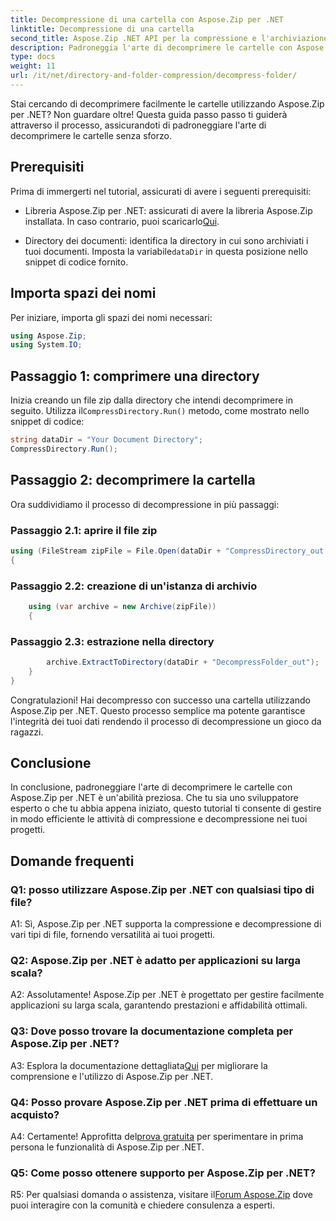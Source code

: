 ```yaml
---
title: Decompressione di una cartella con Aspose.Zip per .NET
linktitle: Decompressione di una cartella
second_title: Aspose.Zip .NET API per la compressione e l'archiviazione dei file
description: Padroneggia l'arte di decomprimere le cartelle con Aspose.Zip per .NET. Gestisci senza sforzo le attività di compressione nei tuoi progetti.
type: docs
weight: 11
url: /it/net/directory-and-folder-compression/decompress-folder/
---
```

Stai cercando di decomprimere facilmente le cartelle utilizzando Aspose.Zip per .NET? Non guardare oltre! Questa guida passo passo ti guiderà attraverso il processo, assicurandoti di padroneggiare l'arte di decomprimere le cartelle senza sforzo.

## Prerequisiti

Prima di immergerti nel tutorial, assicurati di avere i seguenti prerequisiti:

-  Libreria Aspose.Zip per .NET: assicurati di avere la libreria Aspose.Zip installata. In caso contrario, puoi scaricarlo[Qui](https://releases.aspose.com/zip/net/).

-  Directory dei documenti: identifica la directory in cui sono archiviati i tuoi documenti. Imposta la variabile`dataDir` in questa posizione nello snippet di codice fornito.

## Importa spazi dei nomi

Per iniziare, importa gli spazi dei nomi necessari:

```csharp
using Aspose.Zip;
using System.IO;
```

## Passaggio 1: comprimere una directory

 Inizia creando un file zip dalla directory che intendi decomprimere in seguito. Utilizza il`CompressDirectory.Run()` metodo, come mostrato nello snippet di codice:

```csharp
string dataDir = "Your Document Directory";
CompressDirectory.Run();
```

## Passaggio 2: decomprimere la cartella

Ora suddividiamo il processo di decompressione in più passaggi:

### Passaggio 2.1: aprire il file zip

```csharp
using (FileStream zipFile = File.Open(dataDir + "CompressDirectory_out.zip", FileMode.Open))
{
```

### Passaggio 2.2: creazione di un'istanza di archivio

```csharp
	using (var archive = new Archive(zipFile))
	{
```

### Passaggio 2.3: estrazione nella directory

```csharp
		archive.ExtractToDirectory(dataDir + "DecompressFolder_out");
	}
}
```

Congratulazioni! Hai decompresso con successo una cartella utilizzando Aspose.Zip per .NET. Questo processo semplice ma potente garantisce l'integrità dei tuoi dati rendendo il processo di decompressione un gioco da ragazzi.

## Conclusione

In conclusione, padroneggiare l'arte di decomprimere le cartelle con Aspose.Zip per .NET è un'abilità preziosa. Che tu sia uno sviluppatore esperto o che tu abbia appena iniziato, questo tutorial ti consente di gestire in modo efficiente le attività di compressione e decompressione nei tuoi progetti.

## Domande frequenti

### Q1: posso utilizzare Aspose.Zip per .NET con qualsiasi tipo di file?

A1: Sì, Aspose.Zip per .NET supporta la compressione e decompressione di vari tipi di file, fornendo versatilità ai tuoi progetti.

### Q2: Aspose.Zip per .NET è adatto per applicazioni su larga scala?

A2: Assolutamente! Aspose.Zip per .NET è progettato per gestire facilmente applicazioni su larga scala, garantendo prestazioni e affidabilità ottimali.

### Q3: Dove posso trovare la documentazione completa per Aspose.Zip per .NET?

 A3: Esplora la documentazione dettagliata[Qui](https://reference.aspose.com/zip/net/) per migliorare la comprensione e l'utilizzo di Aspose.Zip per .NET.

### Q4: Posso provare Aspose.Zip per .NET prima di effettuare un acquisto?

 A4: Certamente! Approfitta del[prova gratuita](https://releases.aspose.com/) per sperimentare in prima persona le funzionalità di Aspose.Zip per .NET.

### Q5: Come posso ottenere supporto per Aspose.Zip per .NET?

 R5: Per qualsiasi domanda o assistenza, visitare il[Forum Aspose.Zip](https://forum.aspose.com/c/zip/37) dove puoi interagire con la comunità e chiedere consulenza a esperti.